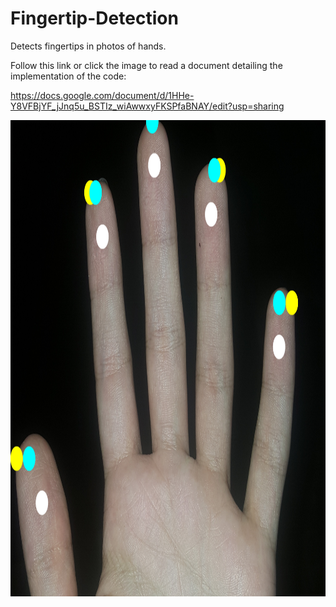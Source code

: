 # Fingertip-Detection
Detects fingertips in photos of hands.

Follow this link or click the image to read a document detailing the implementation of the code:
 
https://docs.google.com/document/d/1HHe-Y8VFBjYF_jJnq5u_BSTIz_wiAwwxyFKSPfaBNAY/edit?usp=sharing


<p align="center">
 <a href="https://docs.google.com/document/d/1HHe-Y8VFBjYF_jJnq5u_BSTIz_wiAwwxyFKSPfaBNAY/edit?usp=sharing">
  <img width="995" height="762" src="p_hand_hull_1.jpg">
  </a>
</p>

